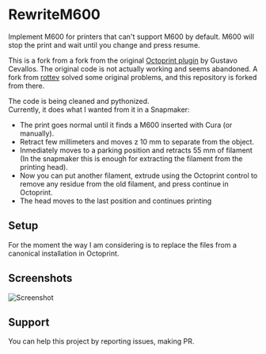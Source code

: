# RewriteM600
Implement M600 for printers that can't support M600 by default.
M600 will stop the print and wait until you change and press resume.

This is a fork from a fork from the original [Octoprint plugin](https://plugins.octoprint.org/plugins/RewriteM600/) by Gustavo Cevallos.
The original code is not actually working and seems abandoned.
A fork from [rottev](https://github.com/rottev/RewriteM600) solved some original problems, and this repository is forked from there.

The code is being cleaned and pythonized.  
Currently, it does what I wanted from it in a Snapmaker:
- The print goes normal until it finds a M600 inserted with Cura (or manually).
- Retract few millimeters and moves z 10 mm to separate from the object.
- Inmediately moves to a parking position and retracts 55 mm of filament
  (In the snapmaker this is enough for extracting the filament from the printing head).
- Now you can put another filament, extrude using the Octoprint control to remove any residue from the old filament, and press continue in Octoprint.
- The head moves to the last position and continues printing


## Setup
For the moment the way I am considering is to replace the files from a canonical installation in Octoprint.

## Screenshots
![Screenshot](https://github.com/joaquinabian/RewriteM600/extras/pics/tower_layer_change_8x8_2.png)
## Support
You can help this project by reporting issues, making PR.

